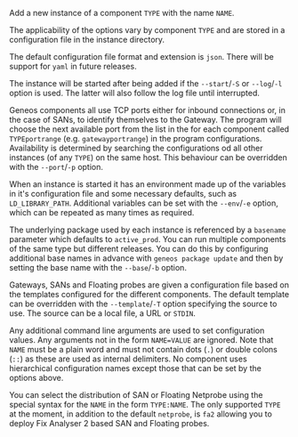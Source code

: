 Add a new instance of a component `TYPE` with the name `NAME`.

The applicability of the options vary by component `TYPE` and are stored
in a configuration file in the instance directory.

The default configuration file format and extension is `json`. There
will be support for `yaml` in future releases.
	
The instance will be started after being added if the `--start`/`-S` or
`--log`/`-l` option is used. The latter will also follow the log file
until interrupted.

Geneos components all use TCP ports either for inbound connections or,
in the case of SANs, to identify themselves to the Gateway. The program
will choose the next available port from the list in the for each
component called `TYPEportrange` (e.g. `gatewayportrange`) in the
program configurations. Availability is determined by searching the
configurations od all other instances (of any `TYPE`) on the same host.
This behaviour can be overridden with the `--port`/`-p` option.

When an instance is started it has an environment made up of the
variables in it's configuration file and some necessary defaults, such
as `LD_LIBRARY_PATH`. Additional variables can be set with the
`--env`/`-e` option, which can be repeated as many times as required.

The underlying package used by each instance is referenced by a
`basename` parameter which defaults to `active_prod`. You can run
multiple components of the same type but different releases. You can do
this by configuring additional base names in advance with `geneos
package update` and then by setting the base name with the `--base`/`-b`
option.

Gateways, SANs and Floating probes are given a configuration file based
on the templates configured for the different components. The default
template can be overridden with the `--template`/`-T` option specifying
the source to use. The source can be a local file, a URL or `STDIN`.

Any additional command line arguments are used to set configuration
values. Any arguments not in the form `NAME=VALUE` are ignored. Note
that `NAME` must be a plain word and must not contain dots (`.`) or
double colons (`::`) as these are used as internal delimiters. No
component uses hierarchical configuration names except those that can be
set by the options above.

You can select the distribution of SAN or Floating Netprobe using the
special syntax for the `NAME` in the form `TYPE:NAME`. The only
supported `TYPE` at the moment, in addition to the default `netprobe`,
is `fa2` allowing you to deploy Fix Analyser 2 based SAN and Floating
probes.
